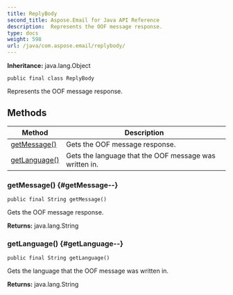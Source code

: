 ```yaml
---
title: ReplyBody
second_title: Aspose.Email for Java API Reference
description:  Represents the OOF message response.
type: docs
weight: 598
url: /java/com.aspose.email/replybody/
---
```

**Inheritance:**
java.lang.Object
```
public final class ReplyBody
```

Represents the OOF message response.
## Methods

| Method | Description |
| --- | --- |
| [getMessage()](#getMessage--) | Gets the OOF message response. |
| [getLanguage()](#getLanguage--) | Gets the language that the OOF message was written in. |
### getMessage() {#getMessage--}
```
public final String getMessage()
```


Gets the OOF message response.

**Returns:**
java.lang.String
### getLanguage() {#getLanguage--}
```
public final String getLanguage()
```


Gets the language that the OOF message was written in.

**Returns:**
java.lang.String
